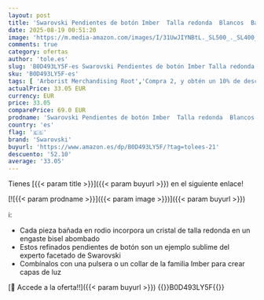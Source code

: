 ```yaml
---
layout: post
title: 'Swarovski Pendientes de botón Imber  Talla redonda  Blancos  Baño de rodio'
date: 2025-08-19 00:51:20
image: 'https://m.media-amazon.com/images/I/31UwJIYNBtL._SL500_._SL400_.jpg'
comments: true
category: ofertas
author: 'tole.es'
slug: 'B0D493LY5F-es Swarovski Pendientes de botón Imber Talla redonda Blancos...'
sku: 'B0D493LY5F-es'
tags: [ 'Arborist Merchandising Root','Compra 2, y obtén un 10% de descuento','Compra 2, y obtén un 10% de descuento_JWL','Compre 2 y obtenga un 10 % de descuento','Compre 2 y obtenga un 10 % de descuento_JWL','Joyería para mujer','Moda','Moda Mujer','Pendientes para mujer','Premium Brands Mujer','Self Service','Special Features Stores','c8538d25-3af9-48d3-aeff-5f3ce5572a36_0','c8538d25-3af9-48d3-aeff-5f3ce5572a36_6301','c8538d25-3af9-48d3-aeff-5f3ce5572a36_8401','c8538d25-3af9-48d3-aeff-5f3ce5572a36_9601','swarovski','🇪🇸', ]
actualPrice: 33.05 EUR
currency: EUR
price: 33.05
comparePrice: 69.0 EUR
prodname: 'Swarovski Pendientes de botón Imber  Talla redonda  Blancos  Baño de rodio'
country: 'es'
flag: '🇪🇸'
brand: 'Swarovski'
buyurl: 'https://www.amazon.es/dp/B0D493LY5F/?tag=tolees-21'
descuento: '52.10'
average: '33.05'
---
```


Tienes [{{< param title >}}]({{< param buyurl >}}) en el siguiente enlace!

[![{{< param prodname >}}]({{< param image >}})]({{< param buyurl >}})

ℹ️:

- Cada pieza bañada en rodio incorpora un cristal de talla redonda en un engaste bisel abombado
- Estos refinados pendientes de botón son un ejemplo sublime del experto facetado de Swarovski
- Combínalos con una pulsera o un collar de la familia Imber para crear capas de luz

[🛒 Accede a la oferta!!]({{< param buyurl >}})
{{<world>}}B0D493LY5F{{</world>}}
